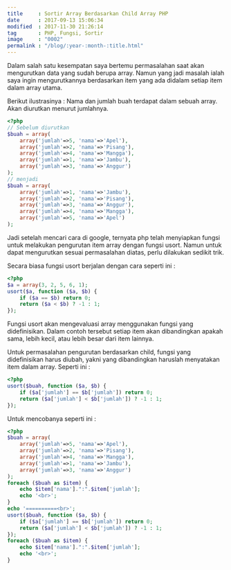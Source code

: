 ```yaml
---
title     : Sortir Array Berdasarkan Child Array PHP
date      : 2017-09-13 15:06:34
modified  : 2017-11-30 21:26:14
tag       : PHP, Fungsi, Sortir
image     : "0002"
permalink : "/blog/:year-:month-:title.html"
---
```


Dalam salah satu kesempatan saya bertemu permasalahan saat akan mengurutkan data yang sudah berupa array. Namun <!--more-->yang jadi masalah ialah saya ingin mengurutkannya berdasarkan item yang ada didalam setiap item dalam array utama.

Berikut ilustrasinya :
Nama dan jumlah buah terdapat dalam sebuah array. Akan diurutkan menurut jumlahnya.
``` php
<?php
// Sebelum diurutkan
$buah = array(
    array('jumlah'=>5, 'nama'=>'Apel'),
    array('jumlah'=>2, 'nama'=>'Pisang'),
    array('jumlah'=>4, 'nama'=>'Mangga'),
    array('jumlah'=>1, 'nama'=>'Jambu'),
    array('jumlah'=>3, 'nama'=>'Anggur')
);
// menjadi
$buah = array(
    array('jumlah'=>1, 'nama'=>'Jambu'),
    array('jumlah'=>2, 'nama'=>'Pisang'),
    array('jumlah'=>3, 'nama'=>'Anggur'),
    array('jumlah'=>4, 'nama'=>'Mangga'),
    array('jumlah'=>5, 'nama'=>'Apel')
);
```
Jadi setelah mencari cara di google, ternyata php telah menyiapkan fungsi untuk melakukan pengurutan item array dengan fungsi usort. Namun untuk dapat mengurutkan sesuai permasalahan diatas, perlu dilakukan sedikit trik.

Secara biasa fungsi usort berjalan dengan cara seperti ini :
``` php
<?php
$a = array(3, 2, 5, 6, 1);
usort($a, function ($a, $b) {
    if ($a == $b) return 0;
    return ($a < $b) ? -1 : 1;
});
```
Fungsi usort akan mengevaluasi array menggunakan fungsi yang didefinisikan. Dalam contoh tersebut setiap item akan dibandingkan apakah sama, lebih kecil, atau lebih besar dari item lainnya.

Untuk permasalahan pengurutan berdasarkan child, fungsi yang didefinisikan harus diubah, yakni yang dibandingkan haruslah menyatakan item dalam array. Seperti ini :

``` php
<?php
usort($buah, function ($a, $b) {
    if ($a['jumlah'] == $b['jumlah']) return 0;
    return ($a['jumlah'] < $b['jumlah']) ? -1 : 1;
});
```


Untuk mencobanya seperti ini :
```php
<?php
$buah = array(
    array('jumlah'=>5, 'nama'=>'Apel'),
    array('jumlah'=>2, 'nama'=>'Pisang'),
    array('jumlah'=>4, 'nama'=>'Mangga'),
    array('jumlah'=>1, 'nama'=>'Jambu'),
    array('jumlah'=>3, 'nama'=>'Anggur')
);
foreach ($buah as $item) {
    echo $item['nama'].":".$item['jumlah'];
    echo '<br>';
}
echo '==========<br>';
usort($buah, function ($a, $b) {
    if ($a['jumlah'] == $b['jumlah']) return 0;
    return ($a['jumlah'] < $b['jumlah']) ? -1 : 1;
});
foreach ($buah as $item) {
    echo $item['nama'].":".$item['jumlah'];
    echo '<br>';
}
```
